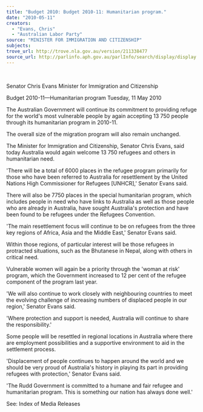 ```yaml
---
title: "Budget 2010: Budget 2010-11: Humanitarian program."
date: "2010-05-11"
creators:
  - "Evans, Chris"
  - "Australian Labor Party"
source: "MINISTER FOR IMMIGRATION AND CITIZENSHIP"
subjects:
trove_url: http://trove.nla.gov.au/version/211338477
source_url: http://parlinfo.aph.gov.au/parlInfo/search/display/display.w3p;query=Id%3A%22media/pressrel/MNOW6%22
---
```


  

 Senator Chris Evans  Minister for Immigration and Citizenship   

 Budget 2010-11—Humanitarian program  Tuesday, 11 May 2010 

 The Australian Government will continue its commitment to providing refuge for the  world's most vulnerable people by again accepting 13 750 people through its  humanitarian program in 2010-11. 

 The overall size of the migration program will also remain unchanged. 

 The Minister for Immigration and Citizenship, Senator Chris Evans, said today  Australia would again welcome 13 750 refugees and others in humanitarian need. 

 'There will be a total of 6000 places in the refugee program primarily for those who  have been referred to Australia for resettlement by the United Nations High  Commissioner for Refugees [UNHCR],' Senator Evans said. 

 There will also be 7750 places in the special humanitarian program, which includes  people in need who have links to Australia as well as those people who are already  in Australia, have sought Australia's protection and have been found to be refugees  under the Refugees Convention. 

 'The main resettlement focus will continue to be on refugees from the three key  regions of Africa, Asia and the Middle East,' Senator Evans said. 

 Within those regions, of particular interest will be those refugees in protracted  situations, such as the Bhutanese in Nepal, along with others in critical need. 

 Vulnerable women will again be a priority through the 'woman at risk' program, which  the Government increased to 12 per cent of the refugee component of the program  last year. 

 'We will also continue to work closely with neighbouring countries to meet the  evolving challenge of increasing numbers of displaced people in our region,' Senator  Evans said. 

 'Where protection and support is needed, Australia will continue to share the  responsibility.' 

 Some people will be resettled in regional locations in Australia where there are  employment possibilities and a supportive environment to aid in the settlement  process. 

 'Displacement of people continues to happen around the world and we should be  very proud of Australia's history in playing its part in providing refugees with  protection,' Senator Evans said. 

 'The Rudd Government is committed to a humane and fair refugee and humanitarian  program. This is something our nation has always done well.' 

 

 See:  Index of Media Releases 

